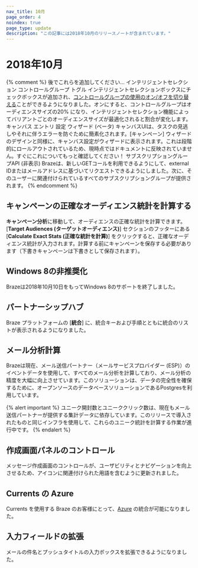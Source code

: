 ```yaml
---
nav_title: 10月
page_order: 4
noindex: true
page_type: update
description: "この記事には2018年10月のリリースノートが含まれています。"
---
```

# 2018年10月

{% comment %}
  後でこれらを追加してください...
  インテリジェントセレクション コントロールグループ トグル
  インテリジェントセレクションボックスにチェックボックスが追加され、[コントロールグループの使用のオン/オフを切り替える]({{site.baseurl}}/user_guide/engagement_tools/campaigns/testing_and_more/multivariate_testing/#including-a-control-group)ことができるようになりました。オンにすると、コントロールグループはオーディエンスサイズの20% になり、インテリジェントセレクション機能によってバリアントごとのオーディエンスサイズが最適化されると割合が変化します。
  キャンバス エントリ 設定 ウィザード (ベータ)
  キャンバスUIは、タスクの見逃しやそれに伴うエラーを防ぐために簡素化されます。[キャンペーン] ウィザードのデザインと同様に、キャンバス設定がウィザードに表示されます。これは段階的にロールアウトされているため、現時点ではドキュメントに反映されていません。すぐにこれについてもっと確認してください！
  サブスクリプショングループAPI (非表示)
  Brazeは、新しいGETコールを利用できるようにして、external IDまたはメールアドレスに基づいてリクエストできるようにしました。次に、そのユーザーに関連付けられているすべてのサブスクリプショングループが提供されます。
{% endcomment %}

## キャンペーンの正確なオーディエンス統計を計算する

**キャンペーン分析**に移動して、オーディエンスの正確な統計を計算できます。[**Target Audiences (ターゲットオーディエンス)**] セクションのフッターにある [**Calculate Exact Stats (正確な統計を計算)**] をクリックすると、正確なオーディエンス統計が入力されます。計算する前にキャンペーンを保存する必要があります（下書きキャンペーンは下書きとして保存されます）。

## Windows 8の非推奨化

Brazeは2018年10月10日をもってWindows 8のサポートを終了しました。

## パートナーシップハブ

Braze プラットフォームの [**統合**] に、統合キーおよび手順とともに統合のリストが表示されるようになりました。

## メール分析計算

Brazeは現在、メール送信パートナー（メールサービスプロバイダー (ESP)）のイベントデータを使用して、すべてのメール分析を計算しており、メール分析の精度を大幅に向上させています。このソリューションは、データの完全性を確保するために、オープンソースのデータベースソリューションであるPostgresを利用しています。

{% alert important %}
ユニーク開封数とユニーククリック数は、現在もメール送信パートナーが提供する集計データに依存しています。このリリースで導入されたものと同じインフラを使用して、これらのユニーク統計を計算する作業が進行中です。
{% endalert %}

## 作成画面パネルのコントロール

メッセージ作成画面のコントロールが、ユーザビリティとナビゲーションを向上させるため、アイコンに関連付けられた用語を含むように更新されました。

## Currents の Azure

Currents を使用する Braze のお客様にとって、[Azure]({{site.baseurl}}/partners/data_and_infrastructure_agility/cloud_storage/microsoft_azure_blob_storage_for_currents#microsoft-azure-blob-storage) の統合が可能になりました。

## 入力フィールドの拡張

メールの件名とプッシュタイトルの入力ボックスを拡張できるようになりました。
